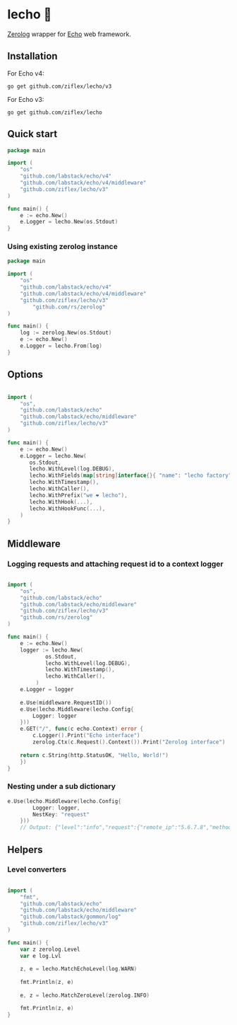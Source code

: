 # lecho :tomato:

[Zerolog](https://github.com/rs/zerolog) wrapper for [Echo](https://echo.labstack.com/) web framework.

## Installation

For Echo v4:

```
go get github.com/ziflex/lecho/v3
```

For Echo v3:

```
go get github.com/ziflex/lecho
```

## Quick start

```go
package main 

import (
	"os"
	"github.com/labstack/echo/v4"
	"github.com/labstack/echo/v4/middleware"
	"github.com/ziflex/lecho/v3"
)

func main() {
    e := echo.New()
    e.Logger = lecho.New(os.Stdout)
}
```

### Using existing zerolog instance

```go
package main 

import (
	"os"
	"github.com/labstack/echo/v4"
	"github.com/labstack/echo/v4/middleware"
	"github.com/ziflex/lecho/v3"
        "github.com/rs/zerolog"
)

func main() {
    log := zerolog.New(os.Stdout)
    e := echo.New()
    e.Logger = lecho.From(log)
}

```

## Options

```go

import (
	"os",
	"github.com/labstack/echo"
	"github.com/labstack/echo/middleware"
	"github.com/ziflex/lecho/v3"
)

func main() {
    e := echo.New()
    e.Logger = lecho.New(
       os.Stdout,
       lecho.WithLevel(log.DEBUG),
       lecho.WithFields(map[string]interface{}{ "name": "lecho factory"}),
       lecho.WithTimestamp(),
       lecho.WithCaller(),
       lecho.WithPrefix("we ❤️ lecho"),
       lecho.WithHook(...),
       lecho.WithHookFunc(...),
    )
}
```

## Middleware

### Logging requests and attaching request id to a context logger 

```go

import (
	"os",
	"github.com/labstack/echo"
	"github.com/labstack/echo/middleware"
	"github.com/ziflex/lecho/v3"
	"github.com/rs/zerolog"
)

func main() {
    e := echo.New()
    logger := lecho.New(
            os.Stdout,
            lecho.WithLevel(log.DEBUG),
            lecho.WithTimestamp(),
            lecho.WithCaller(),
         )
    e.Logger = logger
    
    e.Use(middleware.RequestID())
    e.Use(lecho.Middleware(lecho.Config{
    	Logger: logger
    }))	
    e.GET("/", func(c echo.Context) error {
        c.Logger().Print("Echo interface")
        zerolog.Ctx(c.Request().Context()).Print("Zerolog interface")
	
	return c.String(http.StatusOK, "Hello, World!")
    })
}
```

### Nesting under a sub dictionary

```go
e.Use(lecho.Middleware(lecho.Config{
        Logger: logger,
        NestKey: "request"
    }))
    // Output: {"level":"info","request":{"remote_ip":"5.6.7.8","method":"GET", ...}, ...}
```

## Helpers

### Level converters

```go

import (
    "fmt",
    "github.com/labstack/echo"
    "github.com/labstack/echo/middleware"
    "github.com/labstack/gommon/log"
    "github.com/ziflex/lecho/v3"
)

func main() {
	var z zerolog.Level
	var e log.Lvl
	
    z, e = lecho.MatchEchoLevel(log.WARN)
    
    fmt.Println(z, e)
    
    e, z = lecho.MatchZeroLevel(zerolog.INFO)

    fmt.Println(z, e)
}

```
